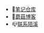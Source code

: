 - 📙[笔记仓库](https://gitee.com/moxi159753/LearningNotes)
- 📖[蘑菇博客](http://moguit.cn/#/)
- 📪[联系陌溪](https://t.1yb.co/sBOZ)

